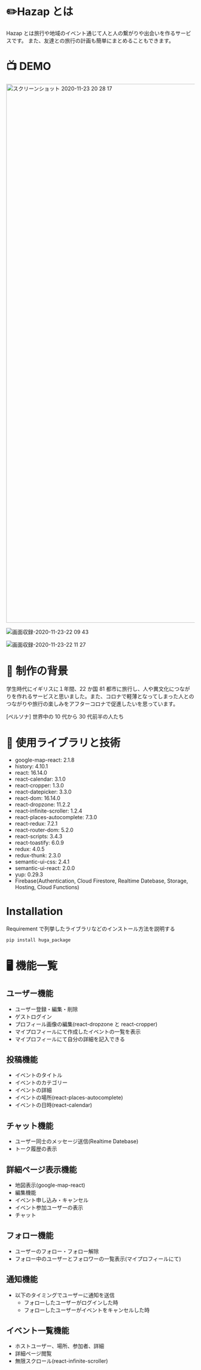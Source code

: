 # ✏️Hazap とは

Hazap とは旅行や地域のイベント通じて人と人の繋がりや出会いを作るサービスです。
また、友達との旅行の計画も簡単にまとめることもできます。

# 📺 DEMO

<img width="1440" alt="スクリーンショット 2020-11-23 20 28 17" src="https://user-images.githubusercontent.com/66056064/99959122-cd3ffb00-2dcd-11eb-91cf-8ec1f2d377b9.png">

![画面収録-2020-11-23-22 09 43](https://user-images.githubusercontent.com/66056064/99967613-76412280-2ddb-11eb-9e4e-3f801b19a852.gif)

![画面収録-2020-11-23-22 11 27](https://user-images.githubusercontent.com/66056064/99970103-bbb31f00-2dde-11eb-84a6-2d046961c2a4.gif)

# 📕 制作の背景

学生時代にイギリスに１年間、22 か国 81 都市に旅行し、人や異文化につながりを作れるサービスと思いました。また、コロナで軽薄となってしまった人とのつながりや旅行の楽しみをアフターコロナで促進したいを思っています。

[ペルソナ]
世界中の 10 代から 30 代前半の人たち

# 📗 使用ライブラリと技術

- google-map-react: 2.1.8
- history: 4.10.1
- react: 16.14.0
- react-calendar: 3.1.0
- react-cropper: 1.3.0
- react-datepicker: 3.3.0
- react-dom: 16.14.0
- react-dropzone: 11.2.2
- react-infinite-scroller: 1.2.4
- react-places-autocomplete: 7.3.0
- react-redux: 7.2.1
- react-router-dom: 5.2.0
- react-scripts: 3.4.3
- react-toastify: 6.0.9
- redux: 4.0.5
- redux-thunk: 2.3.0
- semantic-ui-css: 2.4.1
- semantic-ui-react: 2.0.0
- yup: 0.29.3
- Firebase(Authentication, Cloud Firestore, Realtime Datebase, Storage, Hosting, Cloud Functions)

# Installation

Requirement で列挙したライブラリなどのインストール方法を説明する

```bash
pip install huga_package
```

# 🖥 機能一覧

## ユーザー機能

- ユーザー登録・編集・削除
- ゲストログイン
- プロフィール画像の編集(react-dropzone と react-cropper)
- マイプロフィールにて作成したイベントの一覧を表示
- マイプロフィールにて自分の詳細を記入できる

## 投稿機能

- イベントのタイトル
- イベントのカテゴリー
- イベントの詳細
- イベントの場所(react-places-autocomplete)
- イベントの日時(react-calendar)

## チャット機能

- ユーザー同士のメッセージ送信(Realtime Datebase)
- トーク履歴の表示

## 詳細ページ表示機能

- 地図表示(google-map-react)
- 編集機能
- イベント申し込み・キャンセル
- イベント参加ユーザーの表示
- チャット

## フォロー機能

- ユーザーのフォロー・フォロー解除
- フォロー中のユーザーとフォロワーの一覧表示(マイプロフィールにて)

## 通知機能

- 以下のタイミングでユーザーに通知を送信
  - フォローしたユーザーがログインした時
  - フォローしたユーザーがイベントをキャンセルした時

## イベント一覧機能

- ホストユーザー、場所、参加者、詳細
- 詳細ページ閲覧
- 無限スクロール(react-infinite-scroller)
